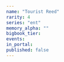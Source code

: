 ```yaml
---
name: "Tourist Reed"
rarity: 4
series: "ent"
memory_alpha: ""
bigbook_tier:
events:
in_portal:
published: false
---
```

